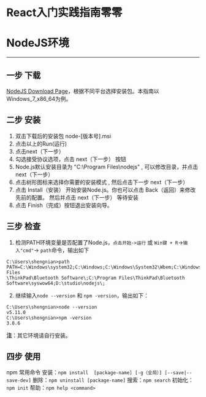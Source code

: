 React入门实践指南零零
===

# NodeJS环境
----
## 一步 下载
[NodeJS Download Page](https://nodejs.org/en/download/ "下载NodeJS")，根据不同平台选择安装包。本指南以Windows_7_x86_64为例。

## 二步 安装
1. 双击下载后的安装包 node-[版本号].msi
2. 点击以上的Run(运行)
3. 点击next（下一步）
4. 勾选接受协议选项，点击 next（下一步） 按钮
5. Node.js默认安装目录为 "C:\Program Files\nodejs\" , 可以修改目录，并点击 next（下一步）
6. 点击树形图标来选择你需要的安装模式 , 然后点击下一步 next（下一步）
7. 点击 Install（安装） 开始安装Node.js。你也可以点击 Back（返回）来修改先前的配置。 然后并点击 next（下一步）
等待安装
8. 点击 Finish（完成）按钮退出安装向导。

## 三步 检查
1. 检测PATH环境变量是否配置了Node.js，`点击开始->运行` 或 `Win键 + R`->`输入"cmd"`-> `path`命令，输出如下
```
C:\Users\shengnian>path
PATH=C:\Windows\system32;C:\Windows;C:\Windows\System32\Wbem;C:\Windows\System32\WindowsPowerShell\v1.0\;C:\Program Files
\ThinkPad\Bluetooth Software\;C:\Program Files\ThinkPad\Bluetooth Software\syswow64;D:\studio\nodejs\;
```
2. 继续输入`node --version` 和 `npm -version`，输出如下：
```
C:\Users\shengnian>node --version
v5.11.0
C:\Users\shengnian>npm -version
3.8.6
```
**注**：其它环境请自行安装。

## 四步 使用
npm 常用命令
安装：`npm install  [package-name] [-g（全局）] [--save|--save-dev]`
删除：`npm uninstall [package-name]`
搜索：`npm search`
初始化：`npm init`
帮助：`npm help <command>`

